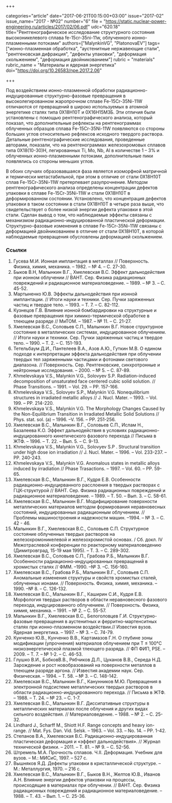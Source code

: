 +++

categories="article"
date="2017-06-21T00:15:00+03:00"
issue="2017-02"
issue_name="2017 - №02"
number="6"
file = "https://static.nuclear-power-engineering.ru/articles/2017/02/06.pdf"
udc="620.18"
title="Рентгенографическое исследование структурного состояния высоконикелевого сплава fe-15cr-35ni-11w, облученного ионно-плазменными потоками"
authors=["MalynkinVG", "PlatonovaEV"]
tags=["ионно-плазменная обработка", "аустенитные нержавеющие стали", "рентгеновская дифракция", "дефекты упаковки", "деформация скольжением", "деформация двойникованием"]
rubric = "materials"
rubric_name = "Материалы и ядерная энергетика"
doi="https://doi.org/10.26583/npe.2017.2.06"

+++

Под воздействием ионно-плазменной обработки радиационно-индуцированные структурно-фазовые превращения в высоколегированном жаропрочном сплаве Fe-15Cr-35Ni-11W отличаются от превращений в широко используемых в атомной энергетике сталях типа 0Х18Н10Т и 0Х16Н15М3Б. Эти отличия были установлены с помощью рентгенографического анализа, который показал, что дополнительные рефлексы на рентгенограммах облученных образцов сплава Fe-15Cr-35Ni-11W появляются со стороны больших углов относительно рефлексов исходного твердого раствора. Детальные рентгенографические исследования, проведенные авторами, показали, что на рентгенограммах железохромовых сплавов типа 0Х18(10-30)Н, легированных Ti, Mo, Nb, Al в количестве 1 – 3% и облученных ионно-плазменными потоками, дополнительные пики появлялись со стороны меньших углов.

В обоих случаях образовавшаяся фаза является изоморфной матричной и термически метастабильной, при этом в отличие от стали 0Х18Н10Т сплав Fe-15Cr-35Ni-11W претерпевает разупрочнение. Методом рентгенографического анализа определены концентрации дефектов упаковки в сплаве Fe-15Cr-35Ni-11W и стали 0Х18Н10Т в деформированном состоянии. Установлено, что концентрация дефектов упаковки в таком состоянии в стали 0Х18Н10Т в четыре раза выше, что свидетельствует о более низкой энергии дефекта упаковки в этой стали. Сделан вывод о том, что наблюдаемые эффекты связаны с механизмом радиационно-индуцированной пластической деформации. Структурно-фазовые изменения в сплаве Fe-15Cr-35Ni-11W связаны с деформацией двойникованием в отличие от стали 0Х18Н10Т, в которой наблюдаемые превращения обусловлены деформацией скольжением.

### Ссылки

1. Гусева М.И. Ионная имплантация в металлах // Поверхность. Физика, химия, механика. – 1982. – № 4. – С. 27-30.
2. Быков В.Н, Малынкин В.Г., Хмелевская В.С. Эффект дальнодействия при ионном облучении // ВАНТ. Сер. Физика радиационных повреждений и радиационное материаловедение. – 1989. – № 3. – С. 45-52.
3. Мартыненко Ю.В. Эффекты дальнодействия при ионной имплантации. // Итоги науки и техники. Сер. Пучки заряженных частиц и твердое тело. – 1993. – Т. 7. – С. 82-112.
4. Кузнецов Г.В. Влияние ионной бомбардировки на структурные и фазовые превращения при химико-термической обработке в тлеющем разряде // МиТОМ. – 1987. – № 11. – С. 21-27.
5. Хмелевская В.С., Соловьев С.П., Малынкин В.Г. Новое структурное состояние в металлических системах, индуцированное облучением. // Итоги науки и техники. Сер. Пучки заряженных частиц и твердое тело. – 1990. – Т. 2. – С. 151-193.
6. Тетельбаум Д.И., Пантелеев В.А., Азов А.Ю., Гуткин М.В. О едином подходе к интерпретации эффекта дальнодействия при облучении твердых тел заряженными частицами и фотонами светового диапазона. // Поверхность. Сер. Рентгеновские, синхротронные и нейтронные исследования. – 2000. – № 5. – С. 87-89.
7. Khmelevskaya V.S., Malynkin V.G., Solovyev S.P. Radiation-induced decomposition of unsaturated face centered cubic solid solution. // Phase Transitions. – 1991. – Vol. 29. – PP. 157-166.
8. Khmelevskaya V.S., Solovyev S.P., Malynkin V.G. Nonequilibrium structures in irradiated metallic alloys // J. Nucl. Mater. – 1993. – Vol. 199. – PP. 214-220.
9. Khmelevskaya V.S., Malynkin V.G. The Morphology Changes Caused by the Non-Equilibrium Transition in Irradiated Metallic Solid Solutions // Phys. stat. sol. (a) – 1996. –V. 156. – PP. 251-256.
10. Хмелевская В.С., Малынкин В.Г., Соловьев С.П., Ислам Н., Базалеева К.О. Эффект дальнодействия в условиях радиационно-индуцированного кинетического фазового перехода // Письма в ЖТФ. – 1996. – Т. 22. – Вып. 5. – С. 9-13.
11. Khmelevskaya V.S., Malynkin V.G., Solovyev S.P . Structural transition under high dose ion irradiation // J. Nucl. Mater. – 1996. – Vol. 233-237. – PP. 240-243.
12. Khmelevskaya V.S., Malynkin V.G. Anomalous states in metallic alloys induced by irradiation // Phase Trasactions. – 1997. – Vol. 60. – PP. 59-65.
13. Хмелевская В.С., Малынкин В.Г., Кудря Е.В. Особенности радиационно-индуцирванного расслоения в твердых растворах с ГЦК-структурой // ВАНТ. Сер. Физика радиационных повреждений и радиационное материаловедение. – 1989. – Т. 50. – Вып. 3. – С. 58-61.
14. Хмелевская В.С., Малынкин В.Г. Модифицирование поверхности металлических материалов методом формирования неравновесных состояний, индуцированных радиационным облучением. // Проблемы машиностроения и надежности машин. –1994. – № 3. – С. 42 - 46.
15. Малынкин В.Г., Хмелевская В.С., Соловьев С.П. Структурное состояние облученных твердых растворов на железохромоникелевой и железохромистой основах. / Сб. докл. IV Межотраслевой конференции по реакторному материаловедению (Димитровград, 15-19 мая 1995). – Т. 3. – С. 289-302.
16. Хмелевская В.С., Соловьев С.П., Грабова Р.Б., Малынкин В.Г. Особенности радиационно-индуцированных превращений в хромистых сталях // ФММ. –1990. –№ 3. –С. 156-160.
17. Хмелевская В.С., Грабова Р.Б., Малынкин В.Г., Соловьев С.П. Аномальные изменения структуры и свойств хромистых сталей, облученных ионами. // Поверхность. Физика, химия, механика. – 1990. –№ 8. – С. 126-132.
18. Хмелевская В.С., Малынкин В.Г., Каширин С.И., Кудря Е.В. Морфология твердых растворов в области неравновесного фазового перехода, индуцированного облучением. // Поверхность. Физика, химия, механика. – 1991. – № 2. – С. 55-57.
19. Малынкин В.Г., Хмелевская В.С., Белоголовцев Г.И. Структурно-фазовые превращения в аустенитных и ферритно-мартенситных сталях при ионно-плазменном воздействии.// Известия вузов. Ядерная энергетика. – 1997. – № 3. – С. 74-79.
20. Кунченко Ю.В., Кунченко В.В., Картамазов Г.Н. О глубине зоны модификации (упрочнения) материалов облучением при Т ≤ 100°C низкоэнергетической плазмой тлеющего разряда. // ФП ФИП, PSE. – 2009. – Т. 7. – № 1-2. – C. 46-53.
21. Глушко В.И., БобковВ.В., Рябчиков Д.Л., Цуканов В.В., Середа Н.Д. Зарождение и рост новобразований на поверхности металлов в тлеющем разряде аргона. // Известия академии наук. Сер. Физическая. – 1994. – Т. 58. – № 3. – С. 148-142.
22. Хмелевская В.С., Малынкин В.Г., Канунников М.Ю. Превращения в электронной подсистеме металлических твердых растворов в области радиационно-индуцированного перехода. // Письма в ЖТФ. – 1988. – Т. 24. – № 23. – С. 1-7.
23. Хмелевская В.С., Малынкин В.Г. Диссипативные структуры в металлических материалах после облучения и других видах сильного воздействия. // Материаловедение. – 1988. – № 2. – С. 25-32.
24. Lindhard J., Scharff M., Shiott H.F. Range concepts and heavy ion-range. // Mat. Fys. Dan. Vid. Selsk. – 1963. – Vol. 33. – No. 14. – PP. 1-42.
25. Степанов В.А., Хмелевская В.С. Радиационно-индуцированная пластическая деформация и «эффект дальнодействия». // Журнал технической физики. – 2011. – Т. 81. – № 9. – С. 52-56.
26. Штремель М.А. Прочность сплавов. Ч.II. Деформация. Учебник для вузов. – М.: МИСиС, 1997. – 527 с.
27. Вышняков Я.Д. Дефекты упаковки в кристаллической структуре. – М.: Металлургия, 1970. – 216 с.
28. Хмелевская В.С., Малынкин В.Г., Быков В.Н., Желтов Ю.В., Иванов А.Н. Влияние энергии дефектов упаковки на процессы, происходящие в материалах при облучении. // ВАНТ. Сер. Физика радиационных повреждений и радиационное материаловедение. – 1988. – Т. 43. – Вып. 1. – С. 25-36.